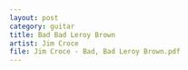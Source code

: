 ```yaml
---
layout: post
category: guitar
title: Bad Bad Leroy Brown
artist: Jim Croce
file: Jim Croce - Bad, Bad Leroy Brown.pdf
---
```

